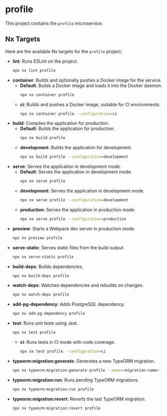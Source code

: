 # profile

This project contains the `profile` microservice.

## Nx Targets

Here are the available Nx targets for the `profile` project:

-   **lint**: Runs ESLint on the project.
    ```bash
    npx nx lint profile
    ```
-   **container**: Builds and optionally pushes a Docker image for the service.
    -   **Default**: Builds a Docker image and loads it into the Docker daemon.
        ```bash
        npx nx container profile
        ```
    -   **ci**: Builds and pushes a Docker image, suitable for CI environments.
        ```bash
        npx nx container profile --configuration=ci
        ```
-   **build**: Compiles the application for production.
    -   **Default**: Builds the application for production.
        ```bash
        npx nx build profile
        ```
    -   **development**: Builds the application for development.
        ```bash
        npx nx build profile --configuration=development
        ```
-   **serve**: Serves the application in development mode.
    -   **Default**: Serves the application in development mode.
        ```bash
        npx nx serve profile
        ```
    -   **development**: Serves the application in development mode.
        ```bash
        npx nx serve profile --configuration=development
        ```
    -   **production**: Serves the application in production mode.
        ```bash
        npx nx serve profile --configuration=production
        ```
-   **preview**: Starts a Webpack dev server in production mode.
    ```bash
    npx nx preview profile
    ```
-   **serve-static**: Serves static files from the build output.
    ```bash
    npx nx serve-static profile
    ```
-   **build-deps**: Builds dependencies.
    ```bash
    npx nx build-deps profile
    ```
-   **watch-deps**: Watches dependencies and rebuilds on changes.
    ```bash
    npx nx watch-deps profile
    ```
-   **add-pg-dependency**: Adds PostgreSQL dependency.
    ```bash
    npx nx add-pg-dependency profile
    ```
-   **test**: Runs unit tests using Jest.
    ```bash
    npx nx test profile
    ```
    -   **ci**: Runs tests in CI mode with code coverage.
        ```bash
        npx nx test profile --configuration=ci
        ```
-   **typeorm:migration:generate**: Generates a new TypeORM migration.
    ```bash
    npx nx typeorm:migration:generate profile --name=<migration-name>
    ```
-   **typeorm:migration:run**: Runs pending TypeORM migrations.
    ```bash
    npx nx typeorm:migration:run profile
    ```
-   **typeorm:migration:revert**: Reverts the last TypeORM migration.
    ```bash
    npx nx typeorm:migration:revert profile
    ```
